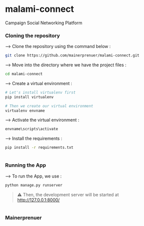 # malami-connect
 Campaign Social Networking Platform
 


### Cloning the repository

--> Clone the repository using the command below :
```bash
git clone https://github.com/mainerprenuer/malami-connect.git

```

--> Move into the directory where we have the project files : 
```bash
cd malami-connect

```

--> Create a virtual environment :
```bash
# Let's install virtualenv first
pip install virtualenv

# Then we create our virtual environment
virtualenv envname

```

--> Activate the virtual environment :
```bash
envname\scripts\activate

```

--> Install the requirements :
```bash
pip install -r requirements.txt

```

#

### Running the App

--> To run the App, we use :
```bash
python manage.py runserver

```

> ⚠ Then, the development server will be started at http://127.0.0.1:8000/

#

### Mainerprenuer




